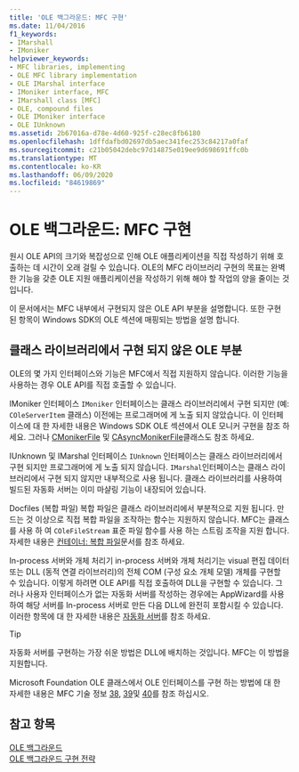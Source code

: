 ```yaml
---
title: 'OLE 백그라운드: MFC 구현'
ms.date: 11/04/2016
f1_keywords:
- IMarshall
- IMoniker
helpviewer_keywords:
- MFC libraries, implementing
- OLE MFC library implementation
- OLE IMarshal interface
- IMoniker interface, MFC
- IMarshall class [MFC]
- OLE, compound files
- OLE IMoniker interface
- OLE IUnknown
ms.assetid: 2b67016a-d78e-4d60-925f-c28ec8fb6180
ms.openlocfilehash: 1dffdafbd02697db5aec341fec253c84217a0faf
ms.sourcegitcommit: c21b05042debc97d14875e019ee9d698691ffc0b
ms.translationtype: MT
ms.contentlocale: ko-KR
ms.lasthandoff: 06/09/2020
ms.locfileid: "84619869"
---
```

# <a name="ole-background-mfc-implementation"></a>OLE 백그라운드: MFC 구현

원시 OLE API의 크기와 복잡성으로 인해 OLE 애플리케이션을 직접 작성하기 위해 호출하는 데 시간이 오래 걸릴 수 있습니다. OLE의 MFC 라이브러리 구현의 목표는 완벽한 기능을 갖춘 OLE 지원 애플리케이션을 작성하기 위해 해야 할 작업의 양을 줄이는 것입니다.

이 문서에서는 MFC 내부에서 구현되지 않은 OLE API 부분을 설명합니다. 또한 구현 된 항목이 Windows SDK의 OLE 섹션에 매핑되는 방법을 설명 합니다.

## <a name="portions-of-ole-not-implemented-by-the-class-library"></a><a name="_core_portions_of_ole_not_implemented_by_the_class_library"></a>클래스 라이브러리에서 구현 되지 않은 OLE 부분

OLE의 몇 가지 인터페이스와 기능은 MFC에서 직접 지원하지 않습니다. 이러한 기능을 사용하는 경우 OLE API를 직접 호출할 수 있습니다.

IMoniker 인터페이스 `IMoniker` 인터페이스는 클래스 라이브러리에서 구현 되지만 (예: `COleServerItem` 클래스) 이전에는 프로그래머에 게 노출 되지 않았습니다. 이 인터페이스에 대 한 자세한 내용은 Windows SDK OLE 섹션에서 OLE 모니커 구현을 참조 하세요. 그러나 [CMonikerFile](reference/cmonikerfile-class.md) 및 [CAsyncMonikerFile](reference/casyncmonikerfile-class.md)클래스도 참조 하세요.

IUnknown 및 IMarshal 인터페이스 `IUnknown` 인터페이스는 클래스 라이브러리에서 구현 되지만 프로그래머에 게 노출 되지 않습니다. `IMarshal`인터페이스는 클래스 라이브러리에서 구현 되지 않지만 내부적으로 사용 됩니다. 클래스 라이브러리를 사용하여 빌드된 자동화 서버는 이미 마샬링 기능이 내장되어 있습니다.

Docfiles (복합 파일) 복합 파일은 클래스 라이브러리에서 부분적으로 지원 됩니다. 만드는 것 이상으로 직접 복합 파일을 조작하는 함수는 지원하지 않습니다. MFC는 클래스를 사용 하 여 `COleFileStream` 표준 파일 함수를 사용 하는 스트림 조작을 지원 합니다. 자세한 내용은 [컨테이너: 복합 파일](containers-compound-files.md)문서를 참조 하세요.

In-process 서버와 개체 처리기 in-process 서버와 개체 처리기는 visual 편집 데이터 또는 DLL (동적 연결 라이브러리)의 전체 COM (구성 요소 개체 모델) 개체를 구현할 수 있습니다. 이렇게 하려면 OLE API를 직접 호출하여 DLL을 구현할 수 있습니다. 그러나 사용자 인터페이스가 없는 자동화 서버를 작성하는 경우에는 AppWizard를 사용하여 해당 서버를 In-process 서버로 만든 다음 DLL에 완전히 포함시킬 수 있습니다. 이러한 항목에 대 한 자세한 내용은 [자동화 서버](automation-servers.md)를 참조 하세요.

> [!TIP]
> 자동화 서버를 구현하는 가장 쉬운 방법은 DLL에 배치하는 것입니다. MFC는 이 방법을 지원합니다.

Microsoft Foundation OLE 클래스에서 OLE 인터페이스를 구현 하는 방법에 대 한 자세한 내용은 MFC 기술 정보 [38](tn038-mfc-ole-iunknown-implementation.md), [39](tn039-mfc-ole-automation-implementation.md)및 [40](tn040-mfc-ole-in-place-resizing-and-zooming.md)를 참조 하십시오.

## <a name="see-also"></a>참고 항목

[OLE 백그라운드](ole-background.md)<br/>
[OLE 백그라운드 구현 전략](ole-background-implementation-strategies.md)
